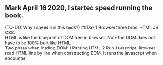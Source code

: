 ## Mark April 16 2020, I started speed running the book.

(TO-DO: Why I speed run this book?)
##Day 1
  Browser three bros: HTML JS CSS.  
  HTML is like the blueprint of DOM tree in browser. Note the DOM does not have to be 100% built like HTML.  
  Two phase when loading DOM: 1 Parsing HTML 2 Run Javascript. 
  Browser read HTML line by line when constructing DOM. It runs the javascript when encounter <script> tag.
  Javascript has access to 'window', which represents the website that the js runs in. 'Document' is a element of 'window'.  
  Event queue is a nice feature. The queue is operated in browser not js. I think it's FIFO queue.  
  Not only JS can register events in the event queue. But also the browser (incoming network traffic) and the user(click) register events.  
  

